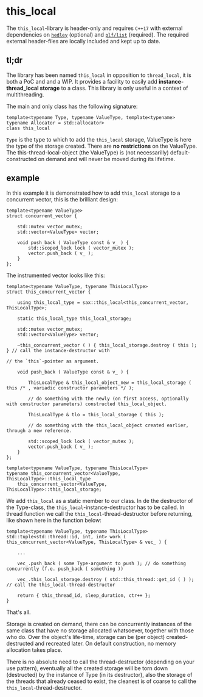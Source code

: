 
# this_local


The `this_local`-library is header-only and requires `C++17` with external dependencies on [`hedley`](https://github.com/nemequ/hedley) (optional) and [`plf/list`](https://github.com/mattreecebentley/plf_list) (required). The required external header-files are locally included and kept up to date.



## tl;dr


The library has been named `this_local` in opposition to `thread_local`, it is both a PoC and and a WIP. It provides a facility to easily add **instance-thread_local storage** to a class. This library is only useful in a context of multithreading.

The main and only class has the following signature:


    template<typename Type, typename ValueType, template<typename> typename Allocator = std::allocator>
    class this_local


`Type` is the type to which to add the `this_local` storage, ValueType is here the type of the storage created. There are **no restrictions** on the ValueType. The this-thread-local-object (the ValueType) is (not necessarilly) default-constructed on demand and will never be moved during its lifetime.



## example


In this example it is demonstrated how to add `this_local` storage to a concurrent vector, this is the brilliant design:

    template<typename ValueType>
    struct concurrent_vector {

        std::mutex vector_mutex;
        std::vector<ValueType> vector;

        void push_back ( ValueType const & v_ ) {
            std::scoped_lock lock ( vector_mutex );
            vector.push_back ( v_ );
        }
    };


The instrumented vector looks like this:


    template<typename ValueType, typename ThisLocalType>
    struct this_concurrent_vector {

        using this_local_type = sax::this_local<this_concurrent_vector, ThisLocalType>;

        static this_local_type this_local_storage;

        std::mutex vector_mutex;
        std::vector<ValueType> vector;

        ~this_concurrent_vector ( ) { this_local_storage.destroy ( this ); } // call the instance-destructor with
                                                                             // the `this`-pointer as argument.

        void push_back ( ValueType const & v_ ) {

            ThisLocalType & this_local_object_new = this_local_storage ( this /* , variadic constructor parameters */ );

            // do something with the newly (on first access, optionally with constructor parameters) constructed this_local_object.

            ThisLocalType & tlo = this_local_storage ( this );

            // do something with the this_local_object created earlier, through a new reference.

            std::scoped_lock lock ( vector_mutex );
            vector.push_back ( v_ );
        }
    };

    template<typename ValueType, typename ThisLocalType>
    typename this_concurrent_vector<ValueType, ThisLocalType>::this_local_type
        this_concurrent_vector<ValueType, ThisLocalType>::this_local_storage;


We add `this_local` as a static member to our class. In de the destructor of the Type-class, the `this_local`-instance-destructor has to be called. In thread function we call the `this_local`-thread-destructor before returning, like shown here in the function below:


    template<typename ValueType, typename ThisLocalType>
    std::tuple<std::thread::id, int, int> work ( this_concurrent_vector<ValueType, ThisLocalType> & vec_ ) {

        ...

        vec_.push_back ( some Type-argument to push ); // do something concurrently (f.e. push_back ( something ))

        vec_.this_local_storage.destroy ( std::this_thread::get_id ( ) ); // call the this_local-thread-destructor

        return { this_thread_id, sleep_duration, ctr++ };
    }


That's all.

Storage is created on demand, there can be concurrently instances of the same class that have no storage allocated whatsoever, together with those who do.  Over the object's life-time, storage can be (per object) created-destructed and recreated later. On default construction, no memory allocation takes place.

There is no absolute need to call the thread-destructor (depending on your use pattern), eventually all the created storage will be torn down (destructed) by the instance of Type (in its destructor), also the storage of the threads that already ceased to exist, the cleanest is of coarse to call the `this_local`-thread-destructor.
